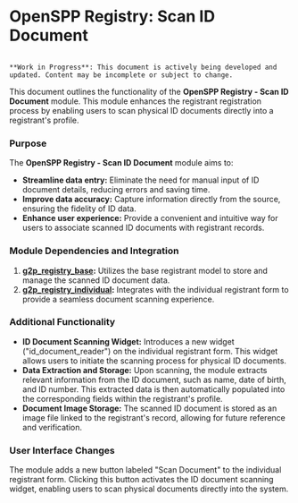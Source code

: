 # OpenSPP Registry: Scan ID Document

```{warning}

**Work in Progress**: This document is actively being developed and updated. Content may be incomplete or subject to change.
```

This document outlines the functionality of the **OpenSPP Registry - Scan ID Document** module. This module enhances the registrant registration process by enabling users to scan physical ID documents directly into a registrant's profile. 

### Purpose

The **OpenSPP Registry - Scan ID Document** module aims to:

* **Streamline data entry:** Eliminate the need for manual input of ID document details, reducing errors and saving time.
* **Improve data accuracy:** Capture information directly from the source, ensuring the fidelity of ID data.
* **Enhance user experience:** Provide a convenient and intuitive way for users to associate scanned ID documents with registrant records. 

### Module Dependencies and Integration

1. **[g2p_registry_base](g2p_registry_base):** Utilizes the base registrant model to store and manage the scanned ID document data.
2. **[g2p_registry_individual](g2p_registry_individual):** Integrates with the individual registrant form to provide a seamless document scanning experience. 

### Additional Functionality

* **ID Document Scanning Widget:** Introduces a new widget ("id_document_reader") on the individual registrant form. This widget allows users to initiate the scanning process for physical ID documents. 
* **Data Extraction and Storage:**  Upon scanning, the module extracts relevant information from the ID document, such as name, date of birth, and ID number. This extracted data is then automatically populated into the corresponding fields within the registrant's profile. 
* **Document Image Storage:** The scanned ID document is stored as an image file linked to the registrant's record, allowing for future reference and verification.

### User Interface Changes

The module adds a new button labeled "Scan Document" to the individual registrant form. Clicking this button activates the ID document scanning widget, enabling users to scan physical documents directly into the system.
